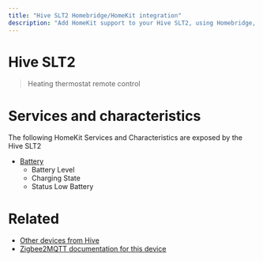 ```yaml
---
title: "Hive SLT2 Homebridge/HomeKit integration"
description: "Add HomeKit support to your Hive SLT2, using Homebridge, Zigbee2MQTT and homebridge-z2m."
---
```

<!---
This file has been GENERATED using src/docgen/docgen.ts
DO NOT EDIT THIS FILE MANUALLY!
-->
# Hive SLT2
> Heating thermostat remote control


# Services and characteristics
The following HomeKit Services and Characteristics are exposed by
the Hive SLT2

* [Battery](../../battery.md)
  * Battery Level
  * Charging State
  * Status Low Battery


# Related
* [Other devices from Hive](../index.md#hive)
* [Zigbee2MQTT documentation for this device](https://www.zigbee2mqtt.io/devices/SLT2.html)